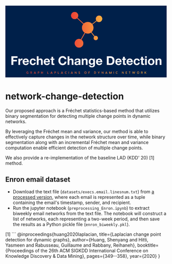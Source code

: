 <p align="center">
	<img src="logo.png" alt="logo frechet" width="600"/>
</p>

# network-change-detection
Our proposed approach is a Fréchet statistics-based method that utilizes binary segmentation for detecting multiple change points in dynamic networks.

By leveraging the Fréchet mean and variance, our method is able to effectively capture changes in the network structure over time, while binary segmentation along with an incremental Fréchet mean and variance computation enable efficient detection of multiple change points. 

We also provide a re-implementation of the baseline LAD (KDD' 20) [1] method.

## Enron email dataset
- Download the text file (`datasets/execs.email.linesnum.txt`) from [a processed version](https://www.cis.jhu.edu/~parky/Enron/), where each email is represented as a tuple containing the email's timestamp, sender, and recipient.
- Run the jupyter notebook (`preprocessing_Enron.ipynb`) to extract biweekly email networks from the text file. The notebook will construct a list of networks, each representing a two-week period, and then save the results as a Python pickle file (`enron_biweekly.pkl`).

[1] ```
@inproceedings{huang2020laplacian,
  title={Laplacian change point detection for dynamic graphs},
  author={Huang, Shenyang and Hitti, Yasmeen and Rabusseau, Guillaume and Rabbany, Reihaneh},
  booktitle={Proceedings of the 26th ACM SIGKDD International Conference on Knowledge Discovery \& Data Mining},
  pages={349--358},
  year={2020}
}
```